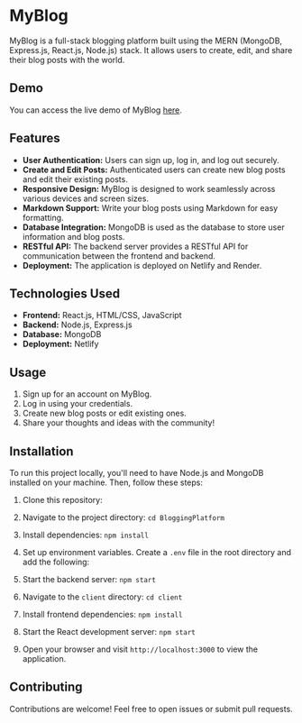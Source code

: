 # MyBlog

MyBlog is a full-stack blogging platform built using the MERN (MongoDB, Express.js, React.js, Node.js) stack. It allows users to create, edit, and share their blog posts with the world.

## Demo

You can access the live demo of MyBlog [here](https://myblog-by-nilesh.netlify.app/).

## Features

- **User Authentication:** Users can sign up, log in, and log out securely.
- **Create and Edit Posts:** Authenticated users can create new blog posts and edit their existing posts.
- **Responsive Design:** MyBlog is designed to work seamlessly across various devices and screen sizes.
- **Markdown Support:** Write your blog posts using Markdown for easy formatting.
- **Database Integration:** MongoDB is used as the database to store user information and blog posts.
- **RESTful API:** The backend server provides a RESTful API for communication between the frontend and backend.
- **Deployment:** The application is deployed on Netlify and Render.

## Technologies Used

- **Frontend:** React.js, HTML/CSS, JavaScript
- **Backend:** Node.js, Express.js
- **Database:** MongoDB
- **Deployment:** Netlify

## Usage

1. Sign up for an account on MyBlog.
2. Log in using your credentials.
3. Create new blog posts or edit existing ones.
4. Share your thoughts and ideas with the community!

## Installation

To run this project locally, you'll need to have Node.js and MongoDB installed on your machine. Then, follow these steps:

1. Clone this repository: 
2. Navigate to the project directory: `cd BloggingPlatform`
3. Install dependencies: `npm install`
4. Set up environment variables. Create a `.env` file in the root directory and add the following:

5. Start the backend server: `npm start`
6. Navigate to the `client` directory: `cd client`
7. Install frontend dependencies: `npm install`
8. Start the React development server: `npm start`
9. Open your browser and visit `http://localhost:3000` to view the application.

## Contributing

Contributions are welcome! Feel free to open issues or submit pull requests.
